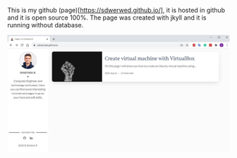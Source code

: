 This is my github (page)[https://sdwerwed.github.io/], it is hosted in github and it is open source 100%. The page was created with jkyll and it is running without database.

![Home Page](/assets/img/home-page.jpg "Home Page")
